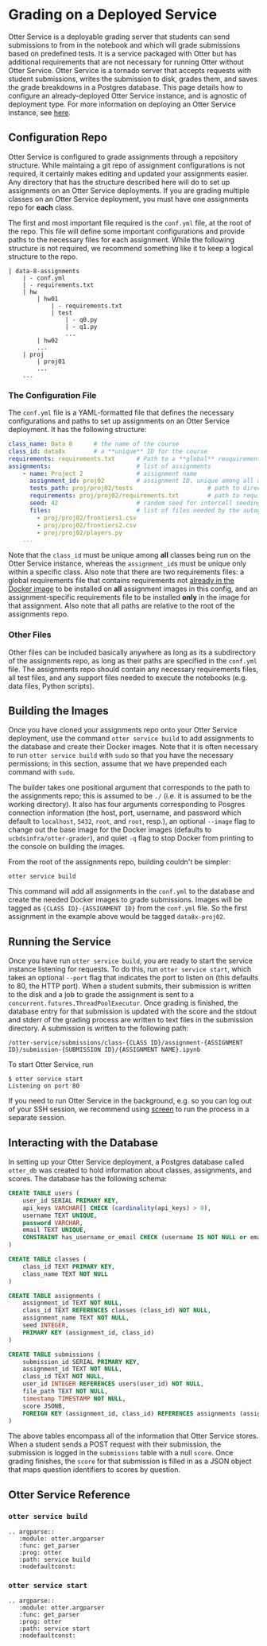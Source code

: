 # Grading on a Deployed Service

Otter Service is a deployable grading server that students can send submissions to from in the notebook and which will grade submissions based on predefined tests. It is a service packaged with Otter but has additional requirements that are not necessary for running Otter without Otter Service. Otter Service is a tornado server that accepts requests with student submissions, writes the submission to disk, grades them, and saves the grade breakdowns in a Postgres database. This page details how to configure an already-deployed Otter Service instance, and is agnostic of deployment type. For more information on deploying an Otter Service instance, see [here]().

## Configuration Repo

Otter Service is configured to grade assignments through a repository structure. While maintaing a git repo of assignment configurations is not required, it certainly makes editing and updated your assignments easier. Any directory that has the structure described here will do to set up assignments on an Otter Service deployments. If you are grading multiple classes on an Otter Service deployment, you must have one assignments repo for **each** class.

The first and most important file required is the `conf.yml` file, at the root of the repo. This file will define some important configurations and provide paths to the necessary files for each assignment. While the following structure is not required, we recommend something like it to keep a logical structure to the repo.

```
| data-8-assignments
    | - conf.yml
    | - requirements.txt
    | hw
        | hw01
            | - requirements.txt
            | test
                | - q0.py
                | - q1.py
                ...
        | hw02
        ...
    | proj
        | proj01
        ...
    ...
```

### The Configuration File

The `conf.yml` file is a YAML-formatted file that defines the necessary configurations and paths to set up assignments on an Otter Service deployment. It has the following structure:

```yaml
class_name: Data 8      # the name of the course
class_id: data8x        # a **unique** ID for the course
requirements: requirements.txt      # Path to a **global** reuquirements file
assignments:                        # list of assignments
    - name: Project 2               # assignment name
      assignment_id: proj02         # assignment ID, unique among all assignments in this config
      tests_path: proj/proj02/tests                     # path to directory of tests for this assignment
      requirements: proj/proj02/requirements.txt        # path to requirements specific to **this** assignment
      seed: 42                      # random seed for intercell seeding
      files:                        # list of files needed by the autograder, e.g. data files
        - proj/proj02/frontiers1.csv
        - proj/proj02/frontiers2.csv
        - proj/proj02/players.py
    ...
```

Note that the `class_id` must be unique among **all** classes being run on the Otter Service instance, whereas the `assignment_id`s must be unique only within a specific class. Also note that there are two requirements files: a global requirements file that contains requirements not [already in the Docker image](otter_grade.html#requirements) to be installed on **all** assignment images in this config, and an assignment-specific requirements file to be installed **only** in the image for that assignment. Also note that all paths are relative to the root of the assignments repo.

### Other Files

Other files can be included basically anywhere as long as its a subdirectory of the assignments repo, as long as their paths are specified in the `conf.yml` file. The assignments repo should contain any necessary requirements files, all test files, and any support files needed to execute the notebooks (e.g. data files, Python scripts).

## Building the Images

Once you have cloned your assignments repo onto your Otter Service deployment, use the command `otter service build` to add assignments to the database and create their Docker images. Note that it is often necessary to run `otter service build` with `sudo` so that you have the necessary permissions; in this section, assume that we have prepended each command with `sudo`.

The builder takes one positional argument that corresponds to the path to the assignments repo; this is assumed to be `./` (i.e. it is assumed to be the working directory). It also has four arguments corresponding to Posgres connection information (the host, port, username, and password which default to `localhost`, `5432`, `root`, and `root`, resp.), an optional `--image` flag to change out the base image for the Docker images (defaults to `ucbdsinfra/otter-grader`), and quiet `-q` flag to stop Docker from printing to the console on building the images.

From the root of the assignments repo, building couldn't be simpler:

```
otter service build
```

This command will add all assignments in the `conf.yml` to the database and create the needed Docker images to grade submissions. Images will be tagged as `{CLASS ID}-{ASSIGNMENT ID}` from the `conf.yml` file. So the first assignment in the example above would be tagged `data8x-proj02`.

## Running the Service

Once you have run `otter service build`, you are ready to start the service instance listening for requests. To do this, run `otter service start`, which takes an optional `--port` flag that indicates the port to listen on (this defaults to 80, the HTTP port). When a student submits, their submission is written to the disk and a job to grade the assignment is sent to a `concurrent.futures.ThreadPoolExecutor`. Once grading is finished, the database entry for that submission is updated with the score and the stdout and stderr of the grading process are written to text files in the submission directory. A submission is written to the following path:

```
/otter-service/submissions/class-{CLASS ID}/assignment-{ASSIGNMENT ID}/submission-{SUBMISSION ID}/{ASSIGNMENT NAME}.ipynb
```

To start Otter Service, run

```
$ otter service start
Listening on port 80
```

If you need to run Otter Service in the background, e.g. so you can log out of your SSH session, we recommend using [screen](https://linuxize.com/post/how-to-use-linux-screen/) to run the process in a separate session.

## Interacting with the Database

In setting up your Otter Service deployment, a Postgres database called `otter_db` was created to hold information about classes, assignments, and scores. The database has the following schema:

```sql
CREATE TABLE users (
    user_id SERIAL PRIMARY KEY,
    api_keys VARCHAR[] CHECK (cardinality(api_keys) > 0),
    username TEXT UNIQUE,
    password VARCHAR,
    email TEXT UNIQUE,
    CONSTRAINT has_username_or_email CHECK (username IS NOT NULL or email IS NOT NULL)
)

CREATE TABLE classes (
    class_id TEXT PRIMARY KEY,
    class_name TEXT NOT NULL
)

CREATE TABLE assignments (
    assignment_id TEXT NOT NULL,
    class_id TEXT REFERENCES classes (class_id) NOT NULL,
    assignment_name TEXT NOT NULL,
    seed INTEGER,
    PRIMARY KEY (assignment_id, class_id)
)

CREATE TABLE submissions (
    submission_id SERIAL PRIMARY KEY,
    assignment_id TEXT NOT NULL,
    class_id TEXT NOT NULL,
    user_id INTEGER REFERENCES users(user_id) NOT NULL,
    file_path TEXT NOT NULL,
    timestamp TIMESTAMP NOT NULL,
    score JSONB,
    FOREIGN KEY (assignment_id, class_id) REFERENCES assignments (assignment_id, class_id)
)
```

The above tables encompass all of the information that Otter Service stores. When a student sends a POST request with their submission, the submission is logged in the `submissions` table with a null `score`. Once grading finishes, the `score` for that submission is filled in as a JSON object that maps question identifiers to scores by question.

## Otter Service Reference

### `otter service build`

```eval_rst
.. argparse::
   :module: otter.argparser
   :func: get_parser
   :prog: otter
   :path: service build
   :nodefaultconst:
```

### `otter service start`

```eval_rst
.. argparse::
   :module: otter.argparser
   :func: get_parser
   :prog: otter
   :path: service start
   :nodefaultconst:
```
